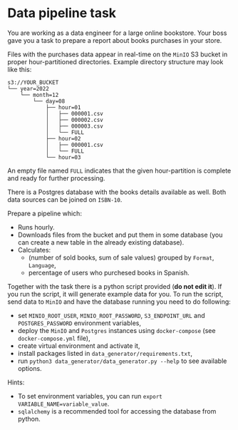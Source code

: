 # Data pipeline task

You are working as a data engineer for a large online bookstore.
Your boss gave you a task to prepare a report about books purchases in your store.

Files with the purchases data appear in real-time on the `MinIO` S3 bucket in proper hour-partitioned directories. Example directory structure may look like this:

```
s3://YOUR_BUCKET
└── year=2022
    └── month=12
        └── day=08
            ├── hour=01
            │   ├── 000001.csv
            │   ├── 000002.csv
            │   ├── 000003.csv
            │   └── FULL
            ├── hour=02
            │   ├── 000001.csv
            │   └── FULL
            └── hour=03
```

An empty file named `FULL` indicates that the given hour-partition is complete and ready for further processing.

There is a Postgres database with the books details available as well. Both data sources can be joined on `ISBN-10`.

Prepare a pipeline which:
* Runs hourly.
* Downloads files from the bucket and put them in some database (you can create a new table in the already existing database).
* Calculates:
    * (number of sold books, sum of sale values) grouped by `Format`, `Language`,
    * percentage of users who purchesed books in Spanish.

Together with the task there is a python script provided (**do not edit it**). If you run the script, it will generate example data for you.
To run the script, send data to `MinIO` and have the database running you need to do following:
* set `MINIO_ROOT_USER`, `MINIO_ROOT_PASSWORD`, `S3_ENDPOINT_URL` and `POSTGRES_PASSWORD` environment variables,
* deploy the `MinIO` and `Postgres` instances using `docker-compose` (see `docker-compose.yml` file),
* create virtual environment and activate it,
* install packages listed in `data_generator/requirements.txt`,
* run `python3 data_generator/data_generator.py --help` to see available options.

Hints:
* To set environment variables, you can run `export VARIABLE_NAME=variable_value`.
* `sqlalchemy` is a recommended tool for accessing the database from python.
